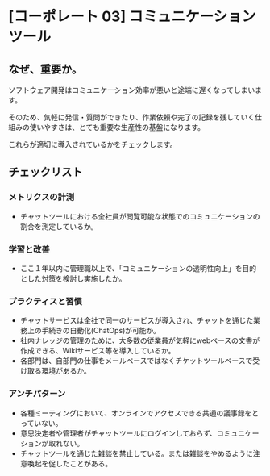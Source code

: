 
# [コーポレート 03] コミュニケーションツール 

## なぜ、重要か。
ソフトウェア開発はコミュニケーション効率が悪いと途端に遅くなってしまいます。

そのため、気軽に発信・質問ができたり、作業依頼や完了の記録を残していく仕組みの使いやすさは、とても重要な生産性の基盤になります。

これらが適切に導入されているかをチェックします。

## チェックリスト 

### メトリクスの計測
+ チャットツールにおける全社員が閲覧可能な状態でのコミュニケーションの割合を測定しているか。

### 学習と改善
+ ここ１年以内に管理職以上で、「コミュニケーションの透明性向上」を目的とした対策を検討し実施したか。

### プラクティスと習慣
+ チャットサービスは全社で同一のサービスが導入され、チャットを通じた業務上の手続きの自動化(ChatOps)が可能か。
+ 社内ナレッジの管理のために、大多数の従業員が気軽にwebベースの文書が作成できる、Wikiサービス等を導入しているか。
+ 各部門は、自部門の仕事をメールベースではなくチケットツールベースで受け取る環境があるか。

### アンチパターン
+ 各種ミーティングにおいて、オンラインでアクセスできる共通の議事録をとっていない。
+ 意思決定者や管理者がチャットツールにログインしておらず、コミュニケーションが取れない。
+ チャットツールを通じた雑談を禁止している。または雑談をやめるように注意喚起を促したことがある。
            